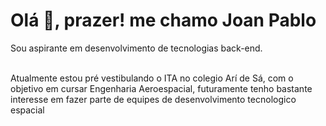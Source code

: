 <html lang="en">
<h1>Olá <span>👋</span>, prazer! me chamo Joan Pablo</h1>
<p>Sou aspirante em desenvolvimento de tecnologias back-end.</p>
</br>
Atualmente estou pré vestibulando o ITA no colegio Arí de Sá, com o objetivo em cursar Engenharia Aeroespacial,
futuramente tenho bastante interesse em fazer parte de equipes de desenvolvimento tecnologico espacial 


